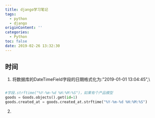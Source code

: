 ```yaml
---
title: django学习笔记
tags:
  - python
  - django
originContent: ''
categories:
  - Python
toc: false
date: 2019-02-26 13:32:30
---
```


## 时间
1. 将数据库的DateTimeField字段的日期格式化为:"2019-01-01 13:04:45",\
```python

#字段.strftime("%Y-%m-%d %H:%M:%S")，如果有个产品模型
goods = Goods.objects().get(id=1)
goods.created_at = goods.created_at.strftime("%Y-%m-%d %H:%M:%S")

```
2. 